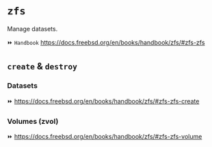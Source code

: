 # `zfs`

Manage datasets.

⏩ `Handbook` https://docs.freebsd.org/en/books/handbook/zfs/#zfs-zfs



## `create` & `destroy`

### Datasets

⏩ https://docs.freebsd.org/en/books/handbook/zfs/#zfs-zfs-create

### Volumes (zvol)

⏩ https://docs.freebsd.org/en/books/handbook/zfs/#zfs-zfs-volume











